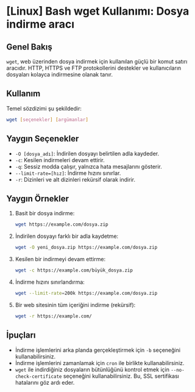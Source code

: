 # [Linux] Bash wget Kullanımı: Dosya indirme aracı

## Genel Bakış
`wget`, web üzerinden dosya indirmek için kullanılan güçlü bir komut satırı aracıdır. HTTP, HTTPS ve FTP protokollerini destekler ve kullanıcıların dosyaları kolayca indirmesine olanak tanır.

## Kullanım
Temel sözdizimi şu şekildedir:

```bash
wget [seçenekler] [argümanlar]
```

## Yaygın Seçenekler
- `-O [dosya_adı]`: İndirilen dosyayı belirtilen adla kaydeder.
- `-c`: Kesilen indirmeleri devam ettirir.
- `-q`: Sessiz modda çalışır, yalnızca hata mesajlarını gösterir.
- `--limit-rate=[hız]`: İndirme hızını sınırlar.
- `-r`: Dizinleri ve alt dizinleri rekürsif olarak indirir.

## Yaygın Örnekler
1. Basit bir dosya indirme:
   ```bash
   wget https://example.com/dosya.zip
   ```

2. İndirilen dosyayı farklı bir adla kaydetme:
   ```bash
   wget -O yeni_dosya.zip https://example.com/dosya.zip
   ```

3. Kesilen bir indirmeyi devam ettirme:
   ```bash
   wget -c https://example.com/büyük_dosya.zip
   ```

4. İndirme hızını sınırlandırma:
   ```bash
   wget --limit-rate=200k https://example.com/dosya.zip
   ```

5. Bir web sitesinin tüm içeriğini indirme (rekürsif):
   ```bash
   wget -r https://example.com/
   ```

## İpuçları
- İndirme işlemlerini arka planda gerçekleştirmek için `-b` seçeneğini kullanabilirsiniz.
- İndirme işlemlerini zamanlamak için `cron` ile birlikte kullanabilirsiniz.
- `wget` ile indirdiğiniz dosyaların bütünlüğünü kontrol etmek için `--no-check-certificate` seçeneğini kullanabilirsiniz. Bu, SSL sertifikası hatalarını göz ardı eder.